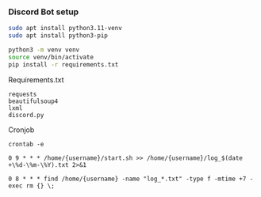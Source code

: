### Discord Bot setup

```bash
sudo apt install python3.11-venv
sudo apt install python3-pip

python3 -m venv venv
source venv/bin/activate
pip install -r requirements.txt
```

Requirements.txt
```
requests
beautifulsoup4
lxml
discord.py
```

Cronjob
```
crontab -e

0 9 * * * /home/{username}/start.sh >> /home/{username}/log_$(date +\%d-\%m-\%Y).txt 2>&1

0 8 * * * find /home/{username} -name "log_*.txt" -type f -mtime +7 -exec rm {} \;
```

